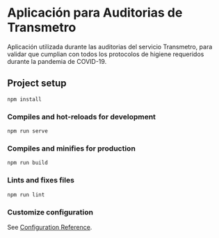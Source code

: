 # Aplicación para Auditorias de Transmetro

Aplicación utilizada durante las auditorias del servicio Transmetro, para validar que cumplian con todos los protocolos de higiene requeridos durante la pandemia de COVID-19. 

## Project setup
```
npm install
```

### Compiles and hot-reloads for development
```
npm run serve
```

### Compiles and minifies for production
```
npm run build
```

### Lints and fixes files
```
npm run lint
```

### Customize configuration
See [Configuration Reference](https://cli.vuejs.org/config/).
